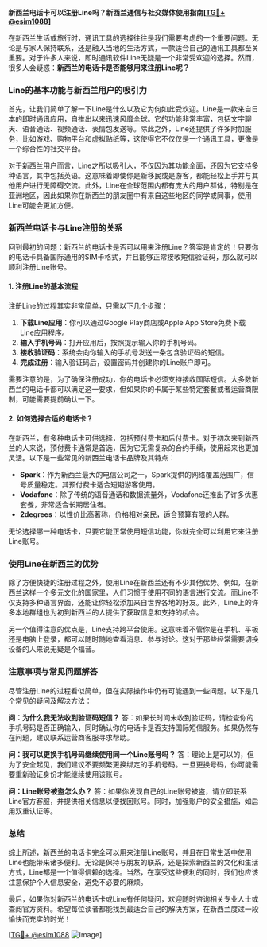 **新西兰电话卡可以注册Line吗？新西兰通信与社交媒体使用指南[[TG💪+ @esim1088](https://t.me/s/esim1088)]**

在新西兰生活或旅行时，通讯工具的选择往往是我们需要考虑的一个重要问题。无论是与家人保持联系，还是融入当地的生活方式，一款适合自己的通讯工具都至关重要。对于许多人来说，即时通讯软件Line无疑是一个非常受欢迎的选择。然而，很多人会疑惑：**新西兰的电话卡是否能够用来注册Line呢？**

### Line的基本功能与新西兰用户的吸引力

首先，让我们简单了解一下Line是什么以及它为何如此受欢迎。Line是一款来自日本的即时通讯应用，自推出以来迅速风靡全球。它的功能非常丰富，包括文字聊天、语音通话、视频通话、表情包发送等。除此之外，Line还提供了许多附加服务，比如游戏、购物平台和虚拟贴纸等，这使得它不仅仅是一个通讯工具，更像是一个综合性的社交平台。

对于新西兰用户而言，Line之所以吸引人，不仅因为其功能全面，还因为它支持多种语言，其中包括英语。这意味着即使你是新移民或是游客，都能轻松上手并与其他用户进行无障碍交流。此外，Line在全球范围内都有庞大的用户群体，特别是在亚洲地区，因此如果你在新西兰的朋友圈中有来自这些地区的同学或同事，使用Line可能会更加方便。

### 新西兰电话卡与Line注册的关系

回到最初的问题：新西兰的电话卡是否可以用来注册Line？答案是肯定的！只要你的电话卡具备国际通用的SIM卡格式，并且能够正常接收短信验证码，那么就可以顺利注册Line账号。

#### 1. 注册Line的基本流程
注册Line的过程其实非常简单，只需以下几个步骤：
1. **下载Line应用**：你可以通过Google Play商店或Apple App Store免费下载Line应用程序。
2. **输入手机号码**：打开应用后，按照提示输入你的手机号码。
3. **接收验证码**：系统会向你输入的手机号发送一条包含验证码的短信。
4. **完成注册**：输入验证码后，设置密码并创建你的Line账户即可。

需要注意的是，为了确保注册成功，你的电话卡必须支持接收国际短信。大多数新西兰的电话卡都可以满足这一要求，但如果你的卡属于某些特定套餐或者运营商限制，可能需要提前确认一下。

#### 2. 如何选择合适的电话卡？
在新西兰，有多种电话卡可供选择，包括预付费卡和后付费卡。对于初次来到新西兰的人来说，预付费卡通常是首选，因为它无需复杂的合约手续，使用起来也更加灵活。以下是一些常见的新西兰电话卡品牌及其特点：

- **Spark**：作为新西兰最大的电信公司之一，Spark提供的网络覆盖范围广，信号质量稳定。其预付费卡适合短期游客使用。
- **Vodafone**：除了传统的语音通话和数据流量外，Vodafone还推出了许多优惠套餐，非常适合长期居住者。
- **2degrees**：以性价比高著称，价格相对亲民，适合预算有限的人群。

无论选择哪一种电话卡，只要它能正常使用短信功能，你就完全可以利用它来注册Line账号。

### 使用Line在新西兰的优势

除了方便快捷的注册过程之外，使用Line在新西兰还有不少其他优势。例如，在新西兰这样一个多元文化的国家里，人们习惯于使用不同的语言进行交流。而Line不仅支持多种语言界面，还能让你轻松添加来自世界各地的好友。此外，Line上的许多本地群组也为初到新西兰的人提供了获取信息和支持的机会。

另一个值得注意的优点是，Line支持跨平台使用。这意味着不管你是在手机、平板还是电脑上登录，都可以随时随地查看消息、参与讨论。这对于那些经常需要切换设备的人来说无疑是个福音。

### 注意事项与常见问题解答

尽管注册Line的过程看似简单，但在实际操作中仍有可能遇到一些问题。以下是几个常见的疑问及解决方法：

**问：为什么我无法收到验证码短信？**
答：如果长时间未收到验证码，请检查你的手机号码是否正确输入，同时确认你的电话卡是否支持国际短信服务。如果仍然存在问题，建议联系运营商客服寻求帮助。

**问：我可以更换手机号码继续使用同一个Line账号吗？**
答：理论上是可以的，但为了安全起见，我们建议不要频繁更换绑定的手机号码。一旦更换号码，你可能需要重新验证身份才能继续使用该账号。

**问：Line账号被盗怎么办？**
答：如果你发现自己的Line账号被盗，请立即联系Line官方客服，并提供相关信息以便找回账号。同时，加强账户的安全措施，如启用双重认证等。

### 总结

综上所述，新西兰的电话卡完全可以用来注册Line账号，并且在日常生活中使用Line也能带来诸多便利。无论是保持与朋友的联系，还是探索新西兰的文化和生活方式，Line都是一个值得信赖的选择。当然，在享受这些便利的同时，我们也应该注意保护个人信息安全，避免不必要的麻烦。

最后，如果你对新西兰的电话卡或Line有任何疑问，欢迎随时咨询相关专业人士或查阅官方资料。希望每位读者都能找到最适合自己的解决方案，在新西兰度过一段愉快而充实的时光！

[[TG💪+ @esim1088](https://t.me/s/esim1088) ![Image](https://i.postimg.cc/4NQfJmqS/Snipaste-2025-05-13-00-14-12.png)]